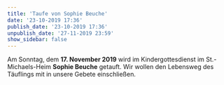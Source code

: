 ```yaml
---
title: 'Taufe von Sophie Beuche'
date: '23-10-2019 17:36'
publish_date: '23-10-2019 17:36'
unpublish_date: '27-11-2019 23:59'
show_sidebar: false
---
```


Am Sonntag, dem **17. November 2019** wird im Kindergottesdienst im St.-Michaels-Heim **Sophie Beuche** getauft. Wir wollen den Lebensweg des Täuflings mit in unsere Gebete einschließen.